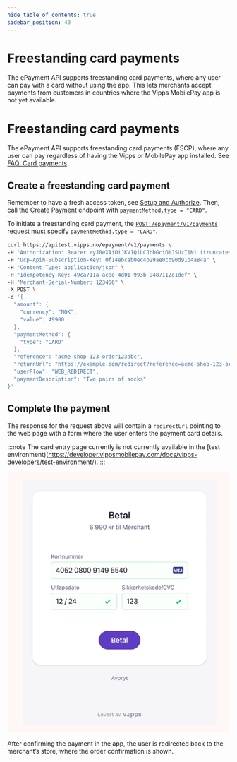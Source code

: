 ```yaml
---
hide_table_of_contents: true
sidebar_position: 40
---
```


# Freestanding card payments

The ePayment API supports freestanding card payments, where any user can pay with a card without
using the app. This lets merchants accept payments from customers in countries where
the Vipps MobilePay app is not yet available.

# Freestanding card payments

The ePayment API supports freestanding card payments (FSCP),
where any user can pay regardless of having the Vipps or MobilePay app installed.
See
[FAQ: Card payments](https://developer.vippsmobilepay.com/docs/vipps-developers/faqs/users-and-payments-faq/#card-payments).

## Create a freestanding card payment

Remember to have a fresh access token, see 
[Setup and Authorize](../quick-start.md#step-1---setup).
Then, call the [Create Payment][create-payment-endpoint] endpoint with `paymentMethod.type = "CARD"`.

To initiate a freestanding card payment, the
[`POST:/epayment/v1/payments`](https://developer.vippsmobilepay.com/api/epayment/#tag/CreatePayments/operation/createPayment)
request must specify `paymentMethod.type = "CARD"`.

```bash
curl https://apitest.vipps.no/epayment/v1/payments \
-H "Authorization: Bearer eyJ0eXAiOiJKV1QiLCJhbGciOiJSUzI1Ni (truncated)" \
-H "Ocp-Apim-Subscription-Key: 0f14ebcab0ec4b29ae0cb90d91b4a84a" \
-H "Content-Type: application/json" \
-H "Idempotency-Key: 49ca711a-acee-4d01-993b-9487112e1def" \
-H "Merchant-Serial-Number: 123456" \
-X POST \
-d '{
  "amount": {
    "currency": "NOK",
    "value": 49900
  },
  "paymentMethod": {
    "type": "CARD"
  },
  "reference": "acme-shop-123-order123abc",
  "returnUrl": "https://example.com/redirect?reference=acme-shop-123-order123abc",
  "userFlow": "WEB_REDIRECT",
  "paymentDescription": "Two pairs of socks"
}'
```

## Complete the payment

The response for the request above will contain a `redirectUrl` pointing to the web page with a form
where the user enters the payment card details.

:::note
The card entry page currently is not currently available in the
[test environment)(https://developer.vippsmobilepay.com/docs/vipps-developers/test-environment/).
:::

![Enter card details](../images/vipps-ecom-pay-by-card-step2.png)

After confirming the payment in the app, the user is redirected back to the merchant’s store,
where the order confirmation is shown.

[create-payment-endpoint]: https://developer.vippsmobilepay.com/api/epayment#tag/CreatePayments/operation/createPayment
